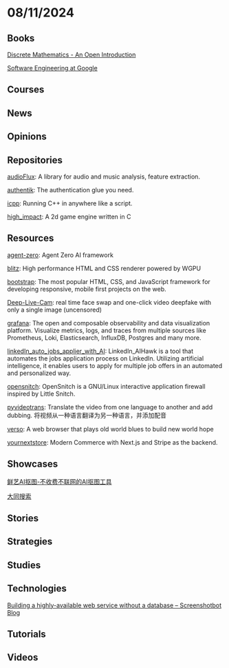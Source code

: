 # 08/11/2024

## Books
[Discrete Mathematics - An Open Introduction](https://discrete.openmathbooks.org/dmoi4.html)

[Software Engineering at Google](https://qiangmzsx.github.io/Software-Engineering-at-Google/#/)

## Courses

## News

## Opinions

## Repositories
[audioFlux](https://github.com/libAudioFlux/audioFlux): A library for audio and music analysis, feature extraction.

[authentik](https://github.com/goauthentik/authentik): The authentication glue you need.

[icpp](https://github.com/vpand/icpp): Running C++ in anywhere like a script.

[high_impact](https://github.com/phoboslab/high_impact): A 2d game engine written in C

## Resources
[agent-zero](https://github.com/frdel/agent-zero): Agent Zero AI framework

[blitz](https://github.com/DioxusLabs/blitz): High performance HTML and CSS renderer powered by WGPU

[bootstrap](https://github.com/twbs/bootstrap): The most popular HTML, CSS, and JavaScript framework for developing responsive, mobile first projects on the web.

[Deep-Live-Cam](https://github.com/hacksider/Deep-Live-Cam): real time face swap and one-click video deepfake with only a single image (uncensored)

[grafana](https://github.com/grafana/grafana): The open and composable observability and data visualization platform. Visualize metrics, logs, and traces from multiple sources like Prometheus, Loki, Elasticsearch, InfluxDB, Postgres and many more.

[linkedIn_auto_jobs_applier_with_AI](https://github.com/feder-cr/linkedIn_auto_jobs_applier_with_AI): LinkedIn_AIHawk is a tool that automates the jobs application process on LinkedIn. Utilizing artificial intelligence, it enables users to apply for multiple job offers in an automated and personalized way.

[opensnitch](https://github.com/evilsocket/opensnitch): OpenSnitch is a GNU/Linux interactive application firewall inspired by Little Snitch.

[pyvideotrans](https://github.com/jianchang512/pyvideotrans): Translate the video from one language to another and add dubbing. 将视频从一种语言翻译为另一种语言，并添加配音

[verso](https://github.com/versotile-org/verso): A web browser that plays old world blues to build new world hope

[yournextstore](https://github.com/yournextstore/yournextstore): Modern Commerce with Next.js and Stripe as the backend.

## Showcases
[鲜艺AI抠图-不收费不联网的AI抠图工具](https://kt.94xy.com/)

[大同搜索](https://datong.info/ui/index.html)

## Stories

## Strategies

## Studies

## Technologies
[Building a highly-available web service without a database – Screenshotbot Blog](https://blog.screenshotbot.io/2024/08/10/building-a-highly-available-web-service-without-a-database/)

## Tutorials

## Videos
